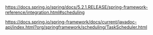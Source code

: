 https://docs.spring.io/spring/docs/5.2.1.RELEASE/spring-framework-reference/integration.html#scheduling

https://docs.spring.io/spring-framework/docs/current/javadoc-api/index.html?org/springframework/scheduling/TaskScheduler.html

